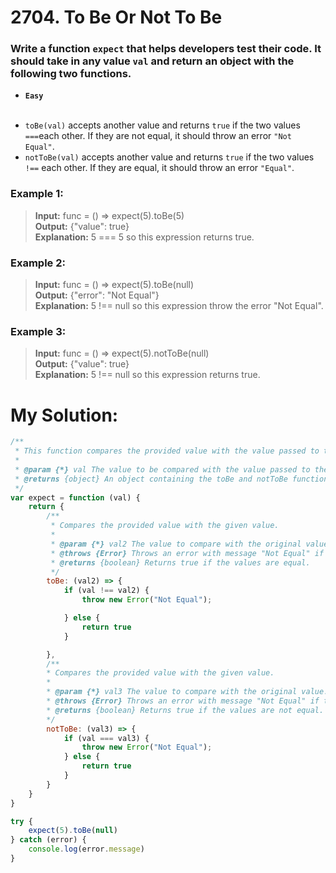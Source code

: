 # 2704. To Be Or Not To Be

### Write a function `expect` that helps developers test their code. It should take in any value `val` and return an object with the following two functions.
* **`Easy`**<br/><br/>

- `toBe(val)` accepts another value and returns `true` if the two values `===`each other. If they are not equal, it should throw an error `"Not Equal"`.
- `notToBe(val)` accepts another value and returns `true` if the two values `!==` each other. If they are equal, it should throw an error `"Equal"`.

### Example 1:

> **Input:** func = () => expect(5).toBe(5)<br/>
> **Output:** {"value": true}<br/>
> **Explanation:** 5 === 5 so this expression returns true.

### Example 2:

> **Input:** func = () => expect(5).toBe(null)<br/>
> **Output:** {"error": "Not Equal"}<br/>
> **Explanation:** 5 !== null so this expression throw the error "Not Equal".

### Example 3:

> **Input:** func = () => expect(5).notToBe(null)<br/>
> **Output:** {"value": true}<br/>
> **Explanation:** 5 !== null so this expression returns true.

#
# My Solution:
```js
/**
 * This function compares the provided value with the value passed to the toBe and notToBe functions.
 * 
 * @param {*} val The value to be compared with the value passed to the toBe and notToBe functions.
 * @returns {object} An object containing the toBe and notToBe functions.
 */
var expect = function (val) {
    return {
        /**
         * Compares the provided value with the given value. 
         * 
         * @param {*} val2 The value to compare with the original value.
         * @throws {Error} Throws an error with message "Not Equal" if the values are not equal.
         * @returns {boolean} Returns true if the values are equal.
         */
        toBe: (val2) => {
            if (val !== val2) {
                throw new Error("Not Equal");

            } else {
                return true
            }

        },
        /**
        * Compares the provided value with the given value. 
        * 
        * @param {*} val3 The value to compare with the original value.
        * @throws {Error} Throws an error with message "Not Equal" if the values are equal.
        * @returns {boolean} Returns true if the values are not equal.
        */
        notToBe: (val3) => {
            if (val === val3) {
                throw new Error("Not Equal");
            } else {
                return true
            }
        }
    }
}

try {
    expect(5).toBe(null)
} catch (error) {
    console.log(error.message)
}
```